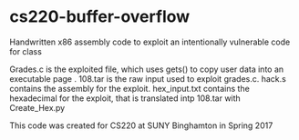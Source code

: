 # cs220-buffer-overflow
Handwritten x86 assembly code to exploit an intentionally vulnerable code for class

Grades.c is the exploited file, which uses gets() to copy user data into an executable page .
108.tar is the raw input used to exploit grades.c.
hack.s contains the assembly for the exploit.
hex_input.txt contains the hexadecimal for the exploit, that is translated intp 108.tar with Create_Hex.py

This code was created for CS220 at SUNY Binghamton in Spring 2017
